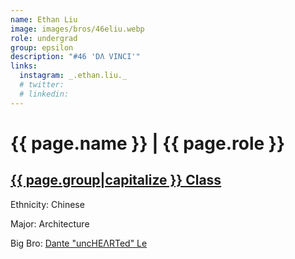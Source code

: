 ```yaml
---
name: Ethan Liu
image: images/bros/46eliu.webp
role: undergrad
group: epsilon
description: "#46 'DΛ VINCI'"
links:
  instagram: _.ethan.liu._
  # twitter: 
  # linkedin: 
---
```


# {{ page.name }} | {{ page.role }} 
    
## [{{ page.group|capitalize }} Class](/ah/{{page.group}}s)
    
Ethnicity: Chinese

Major: Architecture

Big Bro: [Dante "uncHEΛRTed" Le](26dle)


